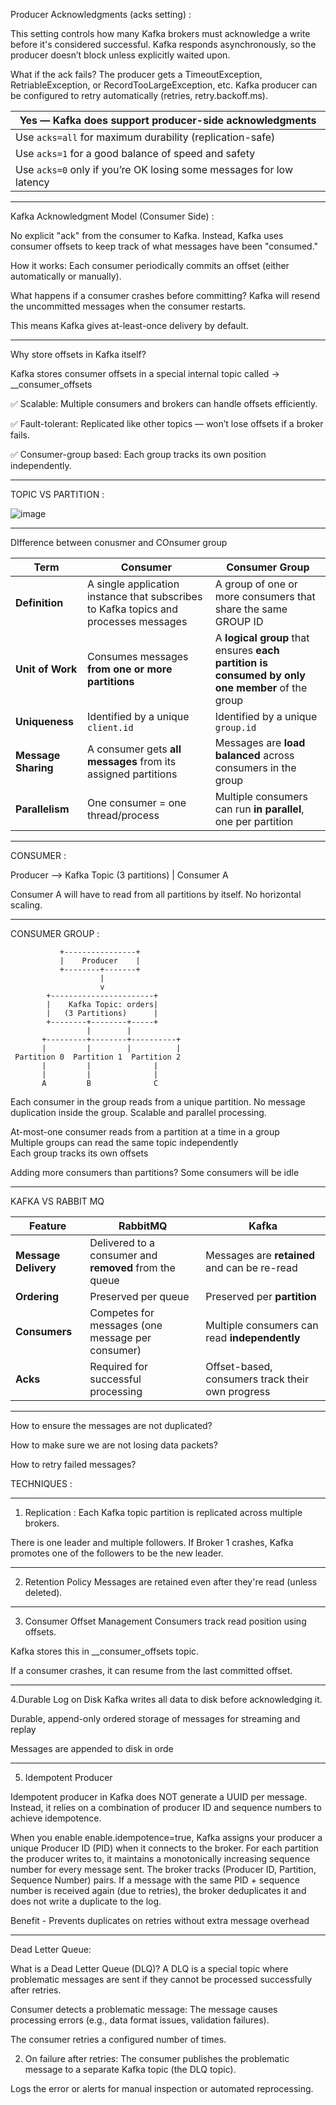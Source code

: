 Producer Acknowledgments (acks setting) : 



This setting controls how many Kafka brokers must acknowledge a write before it's considered successful.
Kafka responds asynchronously, so the producer doesn’t block unless explicitly waited upon.




What if the ack fails?
The producer gets a TimeoutException, RetriableException, or RecordTooLargeException, etc.
Kafka producer can be configured to retry automatically (retries, retry.backoff.ms).




| **Yes** — Kafka **does support producer-side acknowledgments**      |
| ------------------------------------------------------------------- |
| Use `acks=all` for maximum durability (replication-safe)            |
| Use `acks=1` for a good balance of speed and safety                 |
| Use `acks=0` only if you’re OK losing some messages for low latency |



________




Kafka Acknowledgment Model (Consumer Side) :

No explicit "ack" from the consumer to Kafka.
Instead, Kafka uses consumer offsets to keep track of what messages have been "consumed."


How it works:
Each consumer periodically commits an offset (either automatically or manually).

What happens if a consumer crashes before committing?
Kafka will resend the uncommitted messages when the consumer restarts.

This means Kafka gives at-least-once delivery by default.




__________



Why store offsets in Kafka itself?


Kafka stores consumer offsets in a special internal topic called  ->   __consumer_offsets


✅ Scalable: Multiple consumers and brokers can handle offsets efficiently.

✅ Fault-tolerant: Replicated like other topics — won’t lose offsets if a broker fails.

✅ Consumer-group based: Each group tracks its own position independently.

_________




TOPIC  VS PARTITION :


![image](https://github.com/user-attachments/assets/6ceffdda-85d8-4384-99d8-b15c5bb45cc4)





_____

DIfference between conusmer and COnsumer group


| Term                | **Consumer**                                                                         | **Consumer Group**                                                                              |
| ------------------- | ------------------------------------------------------------------------------------ | ----------------------------------------------------------------------------------------------- |
| **Definition**      | A single application instance that subscribes to Kafka topics and processes messages | A group of one or more consumers that share the same GROUP ID                  
| **Unit of Work**    | Consumes messages **from one or more partitions**                                    | A **logical group** that ensures **each partition is consumed by only one member** of the group |
| **Uniqueness**      | Identified by a unique `client.id`                                                   | Identified by a unique `group.id`                                                               |
| **Message Sharing** | A consumer gets **all messages** from its assigned partitions                        | Messages are **load balanced** across consumers in the group                                    |
| **Parallelism**     | One consumer = one thread/process                                                    | Multiple consumers can run **in parallel**, one per partition                                   |




______


CONSUMER :


Producer --> Kafka Topic (3 partitions)
                     |
                 Consumer A


Consumer A will have to read from all partitions by itself.
No horizontal scaling.


________


CONSUMER GROUP :

               +----------------+
               |    Producer    |
               +--------+-------+
                        |
                        v
            +-----------------------+
            |    Kafka Topic: orders|
            |   (3 Partitions)      |
            +--------+--------+-----+
                     |        |
           +---------+--------+----------+
           |         |        |          |
     Partition 0  Partition 1  Partition 2
           |         |              |
           |         |              |
           A         B              C




Each consumer in the group reads from a unique partition.
No message duplication inside the group.
Scalable and parallel processing.




At-most-one consumer reads from a partition at a time in a group	
Multiple groups can read the same topic independently	
Each group tracks its own offsets	



Adding more consumers than partitions?	Some consumers will be idle





________






KAFKA VS RABBIT MQ



| Feature              | **RabbitMQ**                                           | **Kafka**                                        |
| -------------------- | ------------------------------------------------------ | ------------------------------------------------ |
| **Message Delivery** | Delivered to a consumer and **removed** from the queue | Messages are **retained** and can be re-read     |
| **Ordering**         | Preserved per queue                                    | Preserved per **partition**                      |
| **Consumers**        | Competes for messages (one message per consumer)       | Multiple consumers can read **independently**    |
| **Acks**             | Required for successful processing                     | Offset-based, consumers track their own progress |




__________




How to ensure the messages are not duplicated?

How to make sure we are not losing data packets?

How to retry failed messages?


TECHNIQUES : 


_____

1. Replication : 
Each Kafka topic partition is replicated across multiple brokers.

There is one leader and multiple followers.
If Broker 1 crashes, Kafka promotes one of the followers to be the new leader.

_____

2. Retention Policy
Messages are retained even after they're read (unless deleted).

_____


3. Consumer Offset Management
Consumers track read position using offsets.

Kafka stores this in __consumer_offsets topic.

If a consumer crashes, it can resume from the last committed offset.

____


4.Durable Log on Disk
Kafka writes all data to disk before acknowledging it.

Durable, append-only ordered storage of messages for streaming and replay

Messages are appended to disk in orde

_____


5. Idempotent Producer

Idempotent producer in Kafka does NOT generate a UUID per message. Instead, it relies on a combination of producer ID and sequence numbers to achieve idempotence.



When you enable enable.idempotence=true, Kafka assigns your producer a unique Producer ID (PID) when it connects to the broker.
For each partition the producer writes to, it maintains a monotonically increasing sequence number for every message sent.
The broker tracks (Producer ID, Partition, Sequence Number) pairs.
If a message with the same PID + sequence number is received again (due to retries), the broker deduplicates it and does not write a duplicate to the log.



Benefit - 	Prevents duplicates on retries without extra message overhead


_____







Dead Letter Queue:


What is a Dead Letter Queue (DLQ)?
A DLQ is a special topic where problematic messages are sent if they cannot be processed successfully after retries.

Consumer detects a problematic message:
The message causes processing errors (e.g., data format issues, validation failures).

The consumer retries a configured number of times.

2. On failure after retries:
The consumer publishes the problematic message to a separate Kafka topic (the DLQ topic).

Logs the error or alerts for manual inspection or automated reprocessing.








